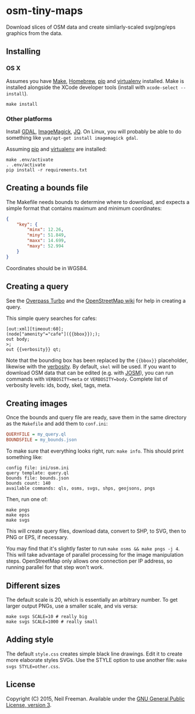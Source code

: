 osm-tiny-maps
=============

Download slices of OSM data and create simliarly-scaled svg/png/eps graphics from the data.

## Installing

### OS X

Assumes you have [Make](https://www.gnu.org/software/make/), [Homebrew](http://brew.sh), [pip](http://pip.readthedocs.org/en/stable/installing/) and [virtualenv](https://github.com/pypa/virtualenv) installed. Make is installed alongside the XCode developer tools (install with `xcode-select --install`).

````
make install
````

### Other platforms

Install [GDAL](http://www.gdal.org), [ImageMagick](http://www.imagemagick.org/script/binary-releases.php), [JQ](https://stedolan.github.io/jq/). On Linux, you will probably be able to do something like `yum/apt-get install imagemagick gdal`.

Assuming [pip](http://pip.readthedocs.org/en/stable/installing/) and [virtualenv](https://github.com/pypa/virtualenv) are installed:
````
make .env/activate
. .env/activate
pip install -r requirements.txt
````

## Creating a bounds file

The Makefile needs bounds to determine where to download, and expects a simple format that contains maximum and minimum coordinates:

````json
{
    "key": {
        "minx": 12.26,
        "miny": 51.849,
        "maxx": 14.699,
        "maxy": 52.994
    }
}
````

Coordinates should be in WGS84.

## Creating a query

See the [Overpass Turbo](http://overpass-turbo.eu) and the [OpenStreetMap wiki](https://wiki.openstreetmap.org/wiki/Overpass_API/Language_Guide) for help in creating a query.

This simple query searches for cafes:
````
[out:xml][timeout:60];
(node["amenity"="cafe"]({{bbox}}););
out body;
>;
out {{verbosity}} qt;
````

Note that the bounding box has been replaced by the `{{bbox}}` placeholder, likewise with the [verbosity](https://wiki.openstreetmap.org/wiki/Overpass_API/Language_Guide#Degree_of_verbosity). By default, `skel` will be used. If you want to download OSM data that can be edited (e.g. with [JOSM](https://josm.openstreetmap.de)), you can run commands with `VERBOSITY=meta` or `VERBOSITY=body`. Complete list of verbosity levels: ids, body, skel, tags, meta.

## Creating images

Once the bounds and query file are ready, save them in the same directory as the `Makefile` and add them to `conf.ini`:

````ini
QUERYFILE = my_query.ql
BOUNDSFILE = my_bounds.json
````

To make sure that everything looks right, run: `make info`. This should print something like:
````
config file: ini/osm.ini
query template: query.ql
bounds file: bounds.json
bounds count: 140
available commands: qls, osms, svgs, shps, geojsons, pngs
````

Then, run one of:
```
make pngs
make epss
make svgs
```

This will create query files, download data, convert to SHP, to SVG, then to PNG or EPS, if necessary.

You may find that it's slightly faster to run `make osms && make pngs -j 4`. This will take advantage of parallel processing for the image manipulation steps. OpenStreetMap only allows one connection per IP address, so running parallel for that step won't work.

## Different sizes

The default scale is 20, which is essentially an arbitrary number. To get larger output PNGs, use a smaller scale, and vis versa:
````
make svgs SCALE=10 # really big
make svgs SCALE=1000 # really small
````

## Adding style

The default `style.css` creates simple black line drawings. Edit it to create more elaborate styles SVGs. Use the STYLE option to use another file: `make svgs STYLE=other.css`.

## License

Copyright (C) 2015, Neil Freeman. Available under the [GNU General Public License, version 3](http://www.gnu.org/licenses/gpl.html).
